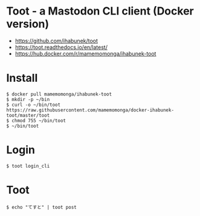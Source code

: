 # Toot - a Mastodon CLI client (Docker version)

* https://github.com/ihabunek/toot
* https://toot.readthedocs.io/en/latest/
* https://hub.docker.com/r/mamemomonga/ihabunek-toot

# Install

	$ docker pull mamemomonga/ihabunek-toot
	$ mkdir -p ~/bin
	$ curl -o ~/bin/toot https://raw.githubusercontent.com/mamemomonga/docker-ihabunek-toot/master/toot
	$ chmod 755 ~/bin/toot 
	$ ~/bin/toot

# Login

	$ toot login_cli

# Toot

	$ echo "てすと" | toot post

